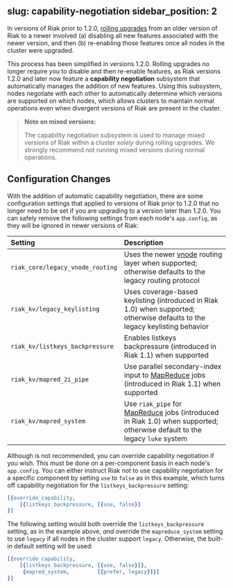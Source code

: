 slug: capability-negotiation
sidebar_position: 2
---

[glossary vnode]: ../../learn/glossary.md#vnode

[upgrade cluster]: ../../setup/upgrading/cluster.md

[usage mapreduce]: ../../developing/usage/mapreduce.md

In versions of Riak prior to 1.2.0, [rolling upgrades][upgrade cluster] from an older version of Riak to a newer involved (a) disabling all new features associated with the newer version, and then (b) re-enabling those features once all nodes in the cluster were upgraded.

This process has been simplified in versions 1.2.0. Rolling upgrades no longer require you to disable and then re-enable features, as Riak versions 1.2.0 and later now feature a **capability negotiation** subsystem that automatically manages the addition of new features. Using this subsystem, nodes negotiate with each other to automatically determine which versions are supported on which nodes, which allows clusters to maintain normal operations even when divergent versions of Riak are present in the cluster.

> **Note on mixed versions:**
>
> The capability negotiation subsystem is used to manage mixed versions of Riak within a cluster *solely* during rolling upgrades. We strongly recommend not running mixed versions during normal operations.

## Configuration Changes

With the addition of automatic capability negotiation, there are some configuration settings that applied to versions of Riak prior to 1.2.0 that no longer need to be set if you are upgrading to a version later than 1.2.0. You can safely remove the following settings from each node's `app.config`, as they will be ignored in newer versions of Riak:

| Setting                          | Description                                                                                                                                  |
|:---------------------------------|:---------------------------------------------------------------------------------------------------------------------------------------------|
| `riak_core/legacy_vnode_routing` | Uses the newer [vnode][glossary vnode] routing layer when supported; otherwise defaults to the legacy routing protocol                       |
| `riak_kv/legacy_keylisting`      | Uses coverage-based keylisting (introduced in Riak 1.0) when supported; otherwise defaults to the legacy keylisting behavior                 |
| `riak_kv/listkeys_backpressure`  | Enables listkeys backpressure (introduced in Riak 1.1) when supported                                                                        |
| `riak_kv/mapred_2i_pipe`         | Use parallel secondary-index input to [MapReduce][usage mapreduce] jobs (introduced in Riak 1.1) when supported                              |
| `riak_kv/mapred_system`          | Use `riak_pipe` for [MapReduce][usage mapreduce] jobs (introduced in Riak 1.0) when supported; otherwise default to the legacy `luke` system |

Although is not recommended, you can override capability negotiation if you wish. This must be done on a per-component basis in each node's `app.config`. You can either instruct Riak not to use capability negotiation for a specific component by setting `use` to `false` as in this example, which turns off capability negotiation for the `listkeys_backpressure` setting:

```erlang
[{override_capability,
    [{listkeys_backpressure, [{use, false}]
}]
```

The following setting would both override the `listkeys_backpressure` setting, as in the example above, *and* override the `mapreduce_system` setting to use `legacy` if all nodes in the cluster support `legacy`. Otherwise, the built-in default setting will be used:

```erlang
[{override_capability,
    [{listkeys_backpressure, [{use, false}]},
     {mapred_system,         [{prefer, legacy}]}]
}]
```
